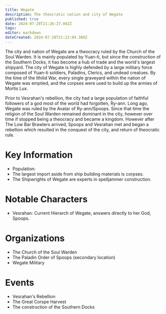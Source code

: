 ```yaml
---
title: Wegate
description: The theocratic nation and city of Wegate
published: true
date: 2024-07-28T21:26:27.042Z
tags: 
editor: markdown
dateCreated: 2024-07-28T21:22:04.389Z
---
```


The city and nation of Wegate are a theocracy ruled by the Church of the Soul Warden. It is mainly populated by Yuan-ti, but since the construction of the Southern Docks, it has become a hub of trade and the world's largest shipyard. The city of Wegate is highly defended by a large military force composed of Yuan-ti soldiers, Paladins, Clerics, and undead creatues. By the time of the Ithilid War, every single graveyard within the nation of Wegate was emptied, and the corpses were used to build up the armies of Mortis Lux.

Prior to Vesrahan's rebellion, the city had a large population of faithful followers of a god most of the world had forgotten, Ry-ann. Long ago, Wegate was ruled by the Avatar of Ry-ann/Spoops. Since that time the religion of the Soul Warden remained dominant in the city, however over time if stopped being a theocracy and became a kingdom. However after The Low Bar Brawlers arrived, Spoops and Vesrahan met and began a rebellion which resulted in the conquest of the city, and return of theocratic rule.

# Key Information
- Population: 
- The largest import aside from ship building materials is corpses.
- The Shipwrights of Wegate are experts in spelljammer construction.


# Notable Characters
- Vesrahan: Current Hierarch of Wegate, answers directly to her God, Spoops.

# Organizations
- The Church of the Soul Warden
- The Paladin Order of Spoops (secondary location)
- Wegate Military

# Events
- Vesrahan's Rebellion
- The Great Corspe Harvest
- The construction of the Southern Docks



